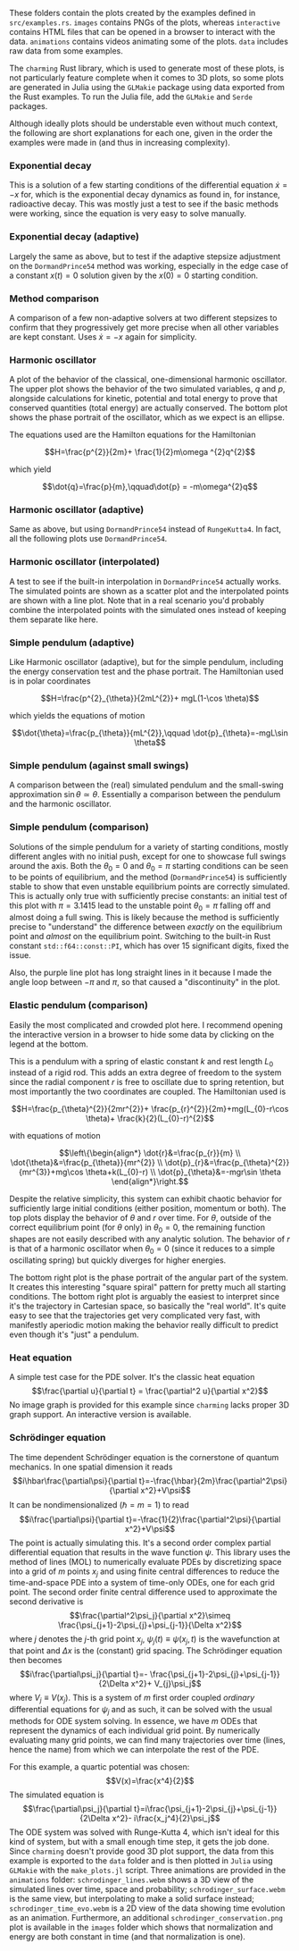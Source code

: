 These folders contain the plots created by the examples defined in `src/examples.rs`. `images` contains PNGs of the plots, whereas `interactive` contains HTML files that can be opened in a browser to interact with the data. `animations` contains videos animating some of the plots. `data` includes raw data from some examples.

The `charming` Rust library, which is used to generate most of these plots, is not particularly feature complete when it comes to 3D plots, so some plots are generated in Julia using the `GLMakie` package using data exported from the Rust examples. To run the Julia file, add the `GLMakie` and `Serde` packages.

Although ideally plots should be understable even without much context, the following are short explanations for each one, given in the order the examples were made in (and thus in increasing complexity).

### Exponential decay
This is a solution of a few starting conditions of the differential equation $\dot{x} = -x$ for, which is the exponential decay dynamics as found in, for instance, radioactive decay. This was mostly just a test to see if the basic methods were working, since the equation is very easy to solve manually.

### Exponential decay (adaptive)
Largely the same as above, but to test if the adaptive stepsize adjustment on the `DormandPrince54` method was working, especially in the edge case of a constant $x(t) = 0$ solution given by the $x(0)=0$ starting condition.

### Method comparison
A comparison of a few non-adaptive solvers at two different stepsizes to confirm that they progressively get more precise when all other variables are kept constant. Uses $\dot{x}=-x$ again for simplicity.

### Harmonic oscillator
A plot of the behavior of the classical, one-dimensional harmonic oscillator. The upper plot shows the behavior of the two simulated variables, $q$ and $p$, alongside calculations for kinetic, potential and total energy to prove that conserved quantities (total energy) are actually conserved. The bottom plot shows the phase portrait of the oscillator, which as we expect is an ellipse.

The equations used are the Hamilton equations for the Hamiltonian

$$H=\frac{p^{2}}{2m}+ \frac{1}{2}m\omega ^{2}q^{2}$$

which yield

$$\dot{q}=\frac{p}{m},\qquad\dot{p} = -m\omega^{2}q$$

### Harmonic oscillator (adaptive)
Same as above, but using `DormandPrince54` instead of `RungeKutta4`. In fact, all the following plots use `DormandPrince54`.

### Harmonic oscillator (interpolated)
A test to see if the built-in interpolation in `DormandPrince54` actually works. The simulated points are shown as a scatter plot and the interpolated points are shown with a line plot. Note that in a real scenario you'd probably combine the interpolated points with the simulated ones instead of keeping them separate like here.

### Simple pendulum (adaptive)
Like Harmonic oscillator (adaptive), but for the simple pendulum, including the energy conservation test and the phase portrait. The Hamiltonian used is in polar coordinates

$$H=\frac{p^{2}_{\theta}}{2mL^{2}}+ mgL(1-\cos \theta)$$

which yields the equations of motion

$$\dot{\theta}=\frac{p_{\theta}}{mL^{2}},\qquad \dot{p}_{\theta}=-mgL\sin \theta$$

### Simple pendulum (against small swings)
A comparison between the (real) simulated pendulum and the small-swing approximation $\sin\theta\simeq\theta$. Essentially a comparison between the pendulum and the harmonic oscillator.

### Simple pendulum (comparison)
Solutions of the simple pendulum for a variety of starting conditions, mostly different angles with no initial push, except for one to showcase full swings around the axis. Both the $\theta_{0}=0$ and $\theta_{0}=\pi$ starting conditions can be seen to be points of equilibrium, and the method (`DormandPrince54`) is sufficiently stable to show that even unstable equilibrium points are correctly simulated. This is actually only true with sufficiently precise constants: an initial test of this plot with $\pi=3.1415$ lead to the unstable point $\theta_{0}=\pi$ falling off and almost doing a full swing. This is likely because the method is sufficiently precise to "understand" the difference between *exactly* on the equilibrium point and *almost* on the equilibrium point. Switching to the built-in Rust constant `std::f64::const::PI`, which has over 15 significant digits, fixed the issue.

Also, the purple line plot has long straight lines in it because I made the angle loop between $-\pi$ and $\pi$, so that caused a "discontinuity" in the plot.

### Elastic pendulum (comparison)
Easily the most complicated and crowded plot here. I recommend opening the interactive version in a browser to hide some data by clicking on the legend at the bottom.

This is a pendulum with a spring of elastic constant $k$ and rest length $L_{0}$ instead of a rigid rod. This adds an extra degree of freedom to the system since the radial component $r$ is free to oscillate due to spring retention, but most importantly the two coordinates are coupled. The Hamiltonian used is

$$H=\frac{p_{\theta}^{2}}{2mr^{2}}+ \frac{p_{r}^{2}}{2m}+mg(L_{0}-r\cos \theta)+ \frac{k}{2}(L_{0}-r)^{2}$$

with equations of motion

```math
\left\{\begin{align*}
\dot{r}&=\frac{p_{r}}{m} \\
\dot{\theta}&=\frac{p_{\theta}}{mr^{2}} \\
\dot{p}_{r}&=\frac{p_{\theta}^{2}}{mr^{3}}+mg\cos \theta+k(L_{0}-r) \\
\dot{p}_{\theta}&=-mgr\sin \theta
\end{align*}\right.
```

Despite the relative simplicity, this system can exhibit chaotic behavior for sufficiently large initial conditions (either position, momentum or both). The top plots display the behavior of $\theta$ and $r$ over time. For $\theta$, outside of the correct equilibrium point (for $\theta$ only) in $\theta_{0}=0$, the remaining function shapes are not easily described with any analytic solution. The behavior of $r$ is that of a harmonic oscillator when $\theta_{0}=0$ (since it reduces to a simple oscillating spring) but quickly diverges for higher energies.

The bottom right plot is the phase portrait of the angular part of the system. It creates this interesting "square spiral" pattern for pretty much all starting conditions. The bottom right plot is arguably the easiest to interpret since it's the trajectory in Cartesian space, so basically the "real world". It's quite easy to see that the trajectories get very complicated very fast, with manifestly aperiodic motion making the behavior really difficult to predict even though it's "just" a pendulum.

### Heat equation
A simple test case for the PDE solver. It's the classic heat equation
$$\frac{\partial u}{\partial t} = \frac{\partial^2 u}{\partial x^2}$$
No image graph is provided for this example since `charming` lacks proper 3D graph support. An interactive version is available.

### Schrödinger equation
The time dependent Schrödinger equation is the cornerstone of quantum mechanics. In one spatial dimension it reads
$$i\hbar\frac{\partial\psi}{\partial t}=-\frac{\hbar}{2m}\frac{\partial^2\psi}{\partial x^2}+V\psi$$
It can be nondimensionalized ($\hbar=m=1$) to read
$$i\frac{\partial\psi}{\partial t}=-\frac{1}{2}\frac{\partial^2\psi}{\partial x^2}+V\psi$$
The point is actually simulating this. It's a second order complex partial differential equation that results in the wave function $\psi$. This library uses the method of lines (MOL) to numerically evaluate PDEs by discretizing space into a grid of $m$ points $x_j$ and using finite central differences to reduce the time-and-space PDE into a system of time-only ODEs, one for each grid point. The second order finite central difference used to approximate the second derivative is
$$\frac{\partial^2\psi_j}{\partial x^2}\simeq  \frac{\psi_{j+1}-2\psi_{j}+\psi_{j-1}}{\Delta x^2}$$
where $j$ denotes the $j$-th grid point $x_j$, $\psi_j(t)\equiv\psi(x_j,t)$ is the wavefunction at that point and $\Delta x$ is the (constant) grid spacing. The Schrödinger equation then becomes
$$i\frac{\partial\psi_j}{\partial t}=- \frac{\psi_{j+1}-2\psi_{j}+\psi_{j-1}}{2\Delta x^2}+ V_{j}\psi_j$$
where $V_j\equiv V(x_j)$. This is a system of $m$ first order coupled *ordinary* differential equations for $\psi_j$ and as such, it can be solved with the usual methods for ODE system solving. In essence, we have $m$ ODEs that represent the dynamics of each individual grid point. By numerically evaluating many grid points, we can find many trajectories over time (lines, hence the name) from which we can interpolate the rest of the PDE.

For this example, a quartic potential was chosen:
$$V(x)=\frac{x^4}{2}$$
The simulated equation is
$$\frac{\partial\psi_j}{\partial t}=i\frac{\psi_{j+1}-2\psi_{j}+\psi_{j-1}}{2\Delta x^2}- i\frac{x_j^4}{2}\psi_j$$
The ODE system was solved with Runge-Kutta 4, which isn't ideal for this kind of system, but with a small enough time step, it gets the job done. Since `charming` doesn't provide good 3D plot support, the data from this example is exported to the `data` folder and is then plotted in `Julia` using `GLMakie` with the `make_plots.jl` script. Three animations are provided in the `animations` folder: `schrodinger_lines.webm` shows a 3D view of the simulated lines over time, space and probability; `schrodinger_surface.webm` is the same view, but interpolating to make a solid surface instead; `schrodinger_time_evo.webm` is a 2D view of the data showing time evolution as an animation. Furthermore, an additional `schrodinger_conservation.png` plot is available in the `images` folder which shows that normalization and energy are both constant in time (and that normalization is one).